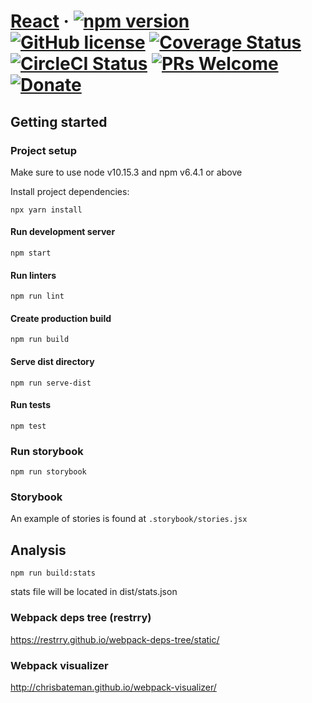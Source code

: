 # [React](http://gnowth.github.io/entity/) &middot; [![npm version](https://img.shields.io/npm/v/@entity/core.svg?style=flat)](https://www.npmjs.com/package/@entity/core) [![GitHub license](https://img.shields.io/npm/l/@entity/core.svg?style=flat)](https://github.com/gnowth/entity/blob/master/LICENSE) [![Coverage Status](https://coveralls.io/repos/github/gnowth/entity/badge.svg?branch=master)](https://coveralls.io/github/gnowth/entity?branch=master) [![CircleCI Status](https://img.shields.io/circleci/project/github/gnowth/entity.svg?style=flat&label=circle)](https://circleci.com/gh/gnowth/entity/tree/master) [![PRs Welcome](https://img.shields.io/badge/PRs-welcome-brightgreen.svg)](https://github.com/gnowth/entity/blob/master/CONTRIBUTING) [![Donate](https://img.shields.io/badge/Donate-PayPal-green.svg)](paypal.me/gnowth)

## Getting started

### Project setup

Make sure to use node v10.15.3 and npm v6.4.1 or above

Install project dependencies:

```
npx yarn install
```

#### Run development server

```
npm start
```

#### Run linters

```
npm run lint
```

#### Create production build

```
npm run build
```

#### Serve dist directory

```
npm run serve-dist
```

#### Run tests

```
npm test
```

### Run storybook

```
npm run storybook
```

### Storybook

An example of stories is found at `.storybook/stories.jsx`


## Analysis

```
npm run build:stats
```

stats file will be located in dist/stats.json

### Webpack deps tree (restrry)
https://restrry.github.io/webpack-deps-tree/static/

### Webpack visualizer
http://chrisbateman.github.io/webpack-visualizer/
